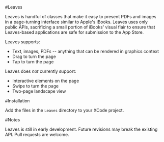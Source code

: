 #Leaves

Leaves is handful of classes that make it easy to present PDFs and images in a page-turning interface similar to Apple's iBooks.  Leaves uses only public APIs, sacrificing a small portion of iBooks' visual flair to ensure that Leaves-based applications are safe for submission to the App Store.

Leaves supports:

- Text, images, PDFs -- anything that can be rendered in graphics context
- Drag to turn the page
- Tap to turn the page

Leaves does *not* currently support:

- Interactive elements on the page
- Swipe to turn the page
- Two-page landscape view

#Installation

Add the files in the `Leaves` directory to your XCode project.

#Notes

Leaves is still in early development. Future revisions may break the existing API.  Pull requests are welcome.